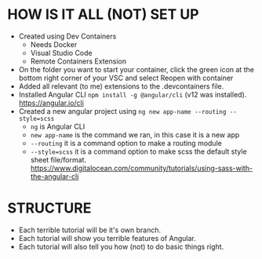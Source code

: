 # HOW IS IT ALL (NOT) SET UP
- Created using Dev Containers 
	- Needs Docker
	- Visual Studio Code
	- Remote Containers Extension
- On the folder you want to start your container, click the green icon at the bottom right corner of your VSC and select Reopen with container
- Added all relevant (to me) extensions to the .devcontainers file.
- Installed Angular CLI `npm install -g @angular/cli` (v12 was installed). https://angular.io/cli
- Created a new angular project using `ng new app-name --routing --style=scss`
	- `ng` is Angular CLI
	- `new app-name` is the command we ran, in this case it is a new app
	- `--routing` it is a command option to make a routing module
	- `--style=scss` it is a command option to make scss the default style sheet file/format. https://www.digitalocean.com/community/tutorials/using-sass-with-the-angular-cli

# STRUCTURE
- Each terrible tutorial will be it's own branch.
- Each tutorial will show you terrible features of Angular.
- Each tutorial will also tell you how (not) to do basic things right.

